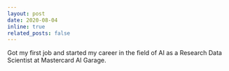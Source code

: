 ```yaml
---
layout: post
date: 2020-08-04
inline: true
related_posts: false
---
```


Got my first job and started my career in the field of AI as a Research Data Scientist at Mastercard AI Garage.